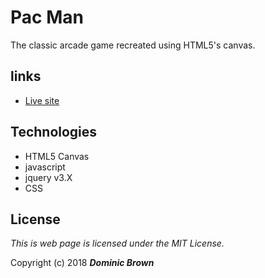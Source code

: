 # Pac Man

The classic arcade game recreated using HTML5's canvas.

## links

* [Live site](https://umitosan.github.io/pac-man/)

## Technologies

* HTML5 Canvas
* javascript
* jquery v3.X
* CSS

## License

*This is web page is licensed under the MIT License.*

Copyright (c) 2018 _**Dominic Brown**_

